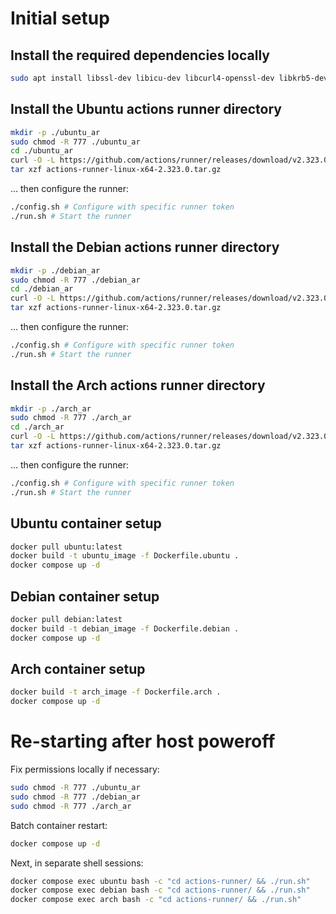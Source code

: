 # Initial setup

## Install the required dependencies locally
```sh
sudo apt install libssl-dev libicu-dev libcurl4-openssl-dev libkrb5-dev zlib1g-dev
```

## Install the Ubuntu actions runner directory
```sh
mkdir -p ./ubuntu_ar
sudo chmod -R 777 ./ubuntu_ar 
cd ./ubuntu_ar
curl -O -L https://github.com/actions/runner/releases/download/v2.323.0/actions-runner-linux-x64-2.323.0.tar.gz
tar xzf actions-runner-linux-x64-2.323.0.tar.gz
```
... then configure the runner:

```sh
./config.sh # Configure with specific runner token
./run.sh # Start the runner
```

## Install the Debian actions runner directory
```sh
mkdir -p ./debian_ar
sudo chmod -R 777 ./debian_ar 
cd ./debian_ar
curl -O -L https://github.com/actions/runner/releases/download/v2.323.0/actions-runner-linux-x64-2.323.0.tar.gz
tar xzf actions-runner-linux-x64-2.323.0.tar.gz
```

... then configure the runner:

```sh
./config.sh # Configure with specific runner token
./run.sh # Start the runner
```

## Install the Arch actions runner directory
```sh
mkdir -p ./arch_ar
sudo chmod -R 777 ./arch_ar 
cd ./arch_ar
curl -O -L https://github.com/actions/runner/releases/download/v2.323.0/actions-runner-linux-x64-2.323.0.tar.gz
tar xzf actions-runner-linux-x64-2.323.0.tar.gz
```

... then configure the runner:

```sh
./config.sh # Configure with specific runner token
./run.sh # Start the runner
```

## Ubuntu container setup
```sh
docker pull ubuntu:latest
docker build -t ubuntu_image -f Dockerfile.ubuntu .
docker compose up -d
```
## Debian container setup
```sh
docker pull debian:latest
docker build -t debian_image -f Dockerfile.debian .
docker compose up -d
```
## Arch container setup
```sh
docker build -t arch_image -f Dockerfile.arch .
docker compose up -d
```

# Re-starting after host poweroff

Fix permissions locally if necessary:
```sh
sudo chmod -R 777 ./ubuntu_ar 
sudo chmod -R 777 ./debian_ar 
sudo chmod -R 777 ./arch_ar 

```

Batch container restart:
```sh
docker compose up -d
```

Next, in separate shell sessions:

```sh
docker compose exec ubuntu bash -c "cd actions-runner/ && ./run.sh"
docker compose exec debian bash -c "cd actions-runner/ && ./run.sh"
docker compose exec arch bash -c "cd actions-runner/ && ./run.sh"
```